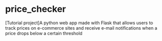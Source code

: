# price_checker
[Tutorial project]A python web app made with Flask that allows users to track prices on e-commerce sites and receive e-mail notifications when a price drops below a certain threshold 
